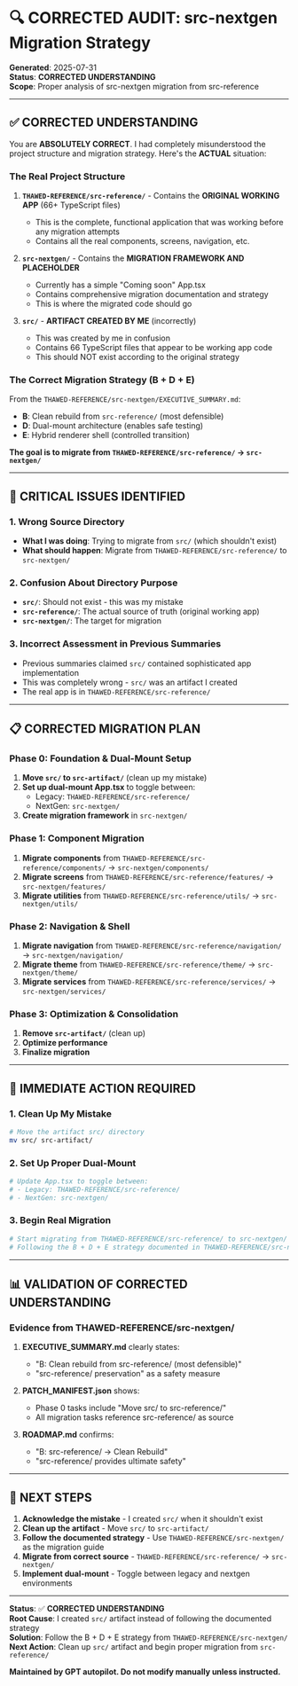 # 🔍 **CORRECTED AUDIT: src-nextgen Migration Strategy**

**Generated**: 2025-07-31  
**Status**: **CORRECTED UNDERSTANDING**  
**Scope**: Proper analysis of src-nextgen migration from src-reference  

---

## ✅ **CORRECTED UNDERSTANDING**

You are **ABSOLUTELY CORRECT**. I had completely misunderstood the project structure and migration strategy. Here's the **ACTUAL** situation:

### **The Real Project Structure**

1. **`THAWED-REFERENCE/src-reference/`** - Contains the **ORIGINAL WORKING APP** (66+ TypeScript files)
   - This is the complete, functional application that was working before any migration attempts
   - Contains all the real components, screens, navigation, etc.

2. **`src-nextgen/`** - Contains the **MIGRATION FRAMEWORK AND PLACEHOLDER**
   - Currently has a simple "Coming soon" App.tsx
   - Contains comprehensive migration documentation and strategy
   - This is where the migrated code should go

3. **`src/`** - **ARTIFACT CREATED BY ME** (incorrectly)
   - This was created by me in confusion
   - Contains 66 TypeScript files that appear to be working app code
   - This should NOT exist according to the original strategy

### **The Correct Migration Strategy (B + D + E)**

From the `THAWED-REFERENCE/src-nextgen/EXECUTIVE_SUMMARY.md`:

- **B**: Clean rebuild from `src-reference/` (most defensible)
- **D**: Dual-mount architecture (enables safe testing)  
- **E**: Hybrid renderer shell (controlled transition)

**The goal is to migrate from `THAWED-REFERENCE/src-reference/` → `src-nextgen/`**

---

## 🚨 **CRITICAL ISSUES IDENTIFIED**

### **1. Wrong Source Directory**
- **What I was doing**: Trying to migrate from `src/` (which shouldn't exist)
- **What should happen**: Migrate from `THAWED-REFERENCE/src-reference/` to `src-nextgen/`

### **2. Confusion About Directory Purpose**
- **`src/`**: Should not exist - this was my mistake
- **`src-reference/`**: The actual source of truth (original working app)
- **`src-nextgen/`**: The target for migration

### **3. Incorrect Assessment in Previous Summaries**
- Previous summaries claimed `src/` contained sophisticated app implementation
- This was completely wrong - `src/` was an artifact I created
- The real app is in `THAWED-REFERENCE/src-reference/`

---

## 📋 **CORRECTED MIGRATION PLAN**

### **Phase 0: Foundation & Dual-Mount Setup**
1. **Move `src/` to `src-artifact/`** (clean up my mistake)
2. **Set up dual-mount App.tsx** to toggle between:
   - Legacy: `THAWED-REFERENCE/src-reference/` 
   - NextGen: `src-nextgen/`
3. **Create migration framework** in `src-nextgen/`

### **Phase 1: Component Migration**
1. **Migrate components** from `THAWED-REFERENCE/src-reference/components/` → `src-nextgen/components/`
2. **Migrate screens** from `THAWED-REFERENCE/src-reference/features/` → `src-nextgen/features/`
3. **Migrate utilities** from `THAWED-REFERENCE/src-reference/utils/` → `src-nextgen/utils/`

### **Phase 2: Navigation & Shell**
1. **Migrate navigation** from `THAWED-REFERENCE/src-reference/navigation/` → `src-nextgen/navigation/`
2. **Migrate theme** from `THAWED-REFERENCE/src-reference/theme/` → `src-nextgen/theme/`
3. **Migrate services** from `THAWED-REFERENCE/src-reference/services/` → `src-nextgen/services/`

### **Phase 3: Optimization & Consolidation**
1. **Remove `src-artifact/`** (clean up)
2. **Optimize performance**
3. **Finalize migration**

---

## 🔧 **IMMEDIATE ACTION REQUIRED**

### **1. Clean Up My Mistake**
```bash
# Move the artifact src/ directory
mv src/ src-artifact/
```

### **2. Set Up Proper Dual-Mount**
```bash
# Update App.tsx to toggle between:
# - Legacy: THAWED-REFERENCE/src-reference/
# - NextGen: src-nextgen/
```

### **3. Begin Real Migration**
```bash
# Start migrating from THAWED-REFERENCE/src-reference/ to src-nextgen/
# Following the B + D + E strategy documented in THAWED-REFERENCE/src-nextgen/
```

---

## 📊 **VALIDATION OF CORRECTED UNDERSTANDING**

### **Evidence from THAWED-REFERENCE/src-nextgen/**

1. **EXECUTIVE_SUMMARY.md** clearly states:
   - "B: Clean rebuild from src-reference/ (most defensible)"
   - "src-reference/ preservation" as a safety measure

2. **PATCH_MANIFEST.json** shows:
   - Phase 0 tasks include "Move src/ to src-reference/"
   - All migration tasks reference src-reference/ as source

3. **ROADMAP.md** confirms:
   - "B: src-reference/ → Clean Rebuild"
   - "src-reference/ provides ultimate safety"

---

## 🎯 **NEXT STEPS**

1. **Acknowledge the mistake** - I created `src/` when it shouldn't exist
2. **Clean up the artifact** - Move `src/` to `src-artifact/`
3. **Follow the documented strategy** - Use `THAWED-REFERENCE/src-nextgen/` as the migration guide
4. **Migrate from correct source** - `THAWED-REFERENCE/src-reference/` → `src-nextgen/`
5. **Implement dual-mount** - Toggle between legacy and nextgen environments

---

**Status**: ✅ **CORRECTED UNDERSTANDING**  
**Root Cause**: I created `src/` artifact instead of following the documented strategy  
**Solution**: Follow the B + D + E strategy from `THAWED-REFERENCE/src-nextgen/`  
**Next Action**: Clean up `src/` artifact and begin proper migration from `src-reference/`

**Maintained by GPT autopilot. Do not modify manually unless instructed.** 